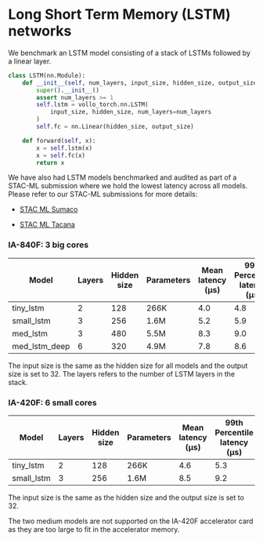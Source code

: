 # Long Short Term Memory (LSTM) networks

We benchmark an LSTM model consisting of a stack of LSTMs followed by a linear layer.

```python
class LSTM(nn.Module):
    def __init__(self, num_layers, input_size, hidden_size, output_size):
        super().__init__()
        assert num_layers >= 1
        self.lstm = vollo_torch.nn.LSTM(
            input_size, hidden_size, num_layers=num_layers
        )
        self.fc = nn.Linear(hidden_size, output_size)

    def forward(self, x):
        x = self.lstm(x)
        x = self.fc(x)
        return x
```

We have also had LSTM models benchmarked and audited as part of a STAC-ML submission where we hold the lowest latency across all models. Please refer to our STAC-ML submissions for more details:

- [STAC ML Sumaco](https://www.stacresearch.com/MRTL221125)

- [STAC ML Tacana](https://www.stacresearch.com/MRTL230426)

### IA-840F: 3 big cores

| Model         | Layers | Hidden size | Parameters | Mean latency (μs) | 99th Percentile latency (μs) |
| ------------- | ------ | ----------- | ---------- | ----------------- | ---------------------------- |
| tiny_lstm     | 2      | 128         | 266K       | 4.0               | 4.8                          |
| small_lstm    | 3      | 256         | 1.6M       | 5.2               | 5.9                          |
| med_lstm      | 3      | 480         | 5.5M       | 8.3               | 9.0                          |
| med_lstm_deep | 6      | 320         | 4.9M       | 7.8               | 8.6                          |

The input size is the same as the hidden size for all models and the output size is set to 32. The layers refers to the number of
LSTM layers in the stack.

### IA-420F: 6 small cores

| Model      | Layers | Hidden size | Parameters | Mean latency (μs) | 99th Percentile latency (μs) |
| ---------- | ------ | ----------- | ---------- | ----------------- | ---------------------------- |
| tiny_lstm  | 2      | 128         | 266K       | 4.6               | 5.3                          |
| small_lstm | 3      | 256         | 1.6M       | 8.5               | 9.2                          |

The input size is the same as the hidden size and the output size is set to 32.

The two medium models are not supported on the IA-420F accelerator card as they are too large to fit in the accelerator memory.
